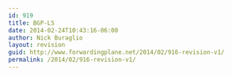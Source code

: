 ```yaml
---
id: 919
title: BGP-LS
date: 2014-02-24T10:43:16-06:00
author: Nick Buraglio
layout: revision
guid: http://www.forwardingplane.net/2014/02/916-revision-v1/
permalink: /2014/02/916-revision-v1/
---
```

